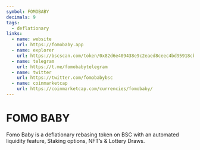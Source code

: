 ```yaml
---
symbol: FOMOBABY
decimals: 9
tags:
  - deflationary
links:
  - name: website
    url: https://fomobaby.app
  - name: explorer
    url: https://bscscan.com/token/0x82d6e409438e9c2eaed8ceec4bd95918cbd17c87
  - name: telegram
    url: https://t.me/fomobabytelegram
  - name: twitter
    url: https://twitter.com/fomobabybsc
  - name: coinmarketcap
    url: https://coinmarketcap.com/currencies/fomobaby/
---
```


# FOMO BABY

Fomo Baby is a deflationary rebasing token on BSC with an automated liquidity feature, Staking options, NFT’s & Lottery Draws.
